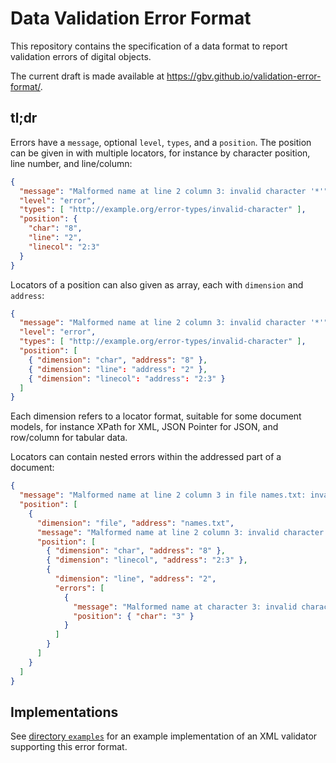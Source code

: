 # Data Validation Error Format

This repository contains the specification of a data format to report validation errors of digital objects.

The current draft is made available at <https://gbv.github.io/validation-error-format/>.

## tl;dr

Errors have a `message`, optional `level`, `types`, and a `position`. The position can be given in with multiple locators, for instance by character position, line number, and line/column:

~~~json
{
  "message": "Malformed name at line 2 column 3: invalid character '*'",
  "level": "error",
  "types": [ "http://example.org/error-types/invalid-character" ],
  "position": {
    "char": "8",
    "line": "2", 
    "linecol": "2:3"
  }
}
~~~

Locators of a position can also given as array, each with `dimension` and `address`:

~~~json
{
  "message": "Malformed name at line 2 column 3: invalid character '*'",
  "level": "error",
  "types": [ "http://example.org/error-types/invalid-character" ],
  "position": [
    { "dimension": "char", "address": "8" },
    { "dimension": "line": "address": "2" },
    { "dimension": "linecol": "address": "2:3" }
  ]
}
~~~

Each dimension refers to a locator format, suitable for some document models, for instance XPath for XML, JSON Pointer for JSON, and row/column for tabular data.

Locators can contain nested errors within the addressed part of a document:

~~~json
{
  "message": "Malformed name at line 2 column 3 in file names.txt: invalid character '*'",  
  "position": [
    {
      "dimension": "file", "address": "names.txt",
      "message": "Malformed name at line 2 column 3: invalid character '*'",
      "position": [
        { "dimension": "char", "address": "8" },
        { "dimension": "linecol", "address": "2:3" },
        {
          "dimension": "line", "address": "2",
          "errors": [
            {
              "message": "Malformed name at character 3: invalid character '*'", 
              "position": { "char": "3" }
            }
          ]
        }
      ]
    }
  ]
}
~~~

## Implementations

See [directory `examples`](examples) for an example implementation of an XML validator supporting this error format.

